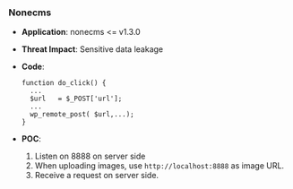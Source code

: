 ### Nonecms

- **Application**: nonecms <= v1.3.0

- **Threat Impact**: Sensitive data leakage

- **Code**: 

  ```
  function do_click() {
    ...
    $url   = $_POST['url'];
    ...
    wp_remote_post( $url,...);
  }
  ```

- **POC**:

  1. Listen on 8888 on server side
  1. When uploading images, use `http://localhost:8888` as image URL.
  1. Receive a request on server side. 



